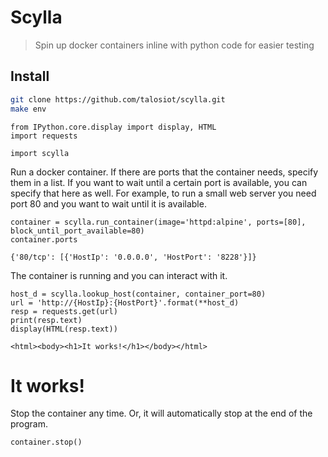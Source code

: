 # Scylla
> Spin up docker containers inline with python code for easier testing


## Install
```bash
git clone https://github.com/talosiot/scylla.git
make env
```

```
from IPython.core.display import display, HTML
import requests

import scylla
```

Run a docker container.  If there are ports that the container needs, specify them in a list.  If you want to wait until a certain port is available, you can specify that here as well.  For example, to run a small web server you need port 80 and you want to wait until it is available.

```
container = scylla.run_container(image='httpd:alpine', ports=[80], block_until_port_available=80)
container.ports
```




    {'80/tcp': [{'HostIp': '0.0.0.0', 'HostPort': '8228'}]}



The container is running and you can interact with it.

```
host_d = scylla.lookup_host(container, container_port=80)
url = 'http://{HostIp}:{HostPort}'.format(**host_d)
resp = requests.get(url)
print(resp.text)
display(HTML(resp.text))
```

    <html><body><h1>It works!</h1></body></html>
    



<html><body><h1>It works!</h1></body></html>



Stop the container any time.  Or, it will automatically stop at the end of the program.

```
container.stop()
```
